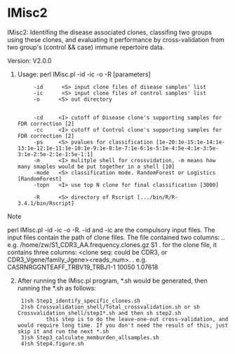 # IMisc2
IMisc2: Identifing the disease associated clones, classifing two groups using these clones, and evaluating it performance by cross-validation from two group's (control && case) immune repertoire data.

Version: V2.0.0

1. Usage:
perl IMisc.pl   -id -ic -o -R [parameters]

            -id      <S> input clone files of disease samples' list
            -ic      <S> input clone files of control samples' list
            -o      <S> out directory


            -cd     <I> cutoff of Disease clone's supporting samples for FDR correction [2]
            -cc     <I> cutoff of Control clone's supporting samples for FDR correction [2]
            -ps     <S> pvalues for classification [1e-20:1e-15:1e-14:1e-13:1e-12:1e-11:1e-10:1e-9:1e-8:1e-7:1e-6:1e-5:1e-4:5e-4:1e-3:5e-3:1e-2:5e-2:1e-1:5e-1:1]
            -m      <I> mulitple shell for crossvidation, -m means how many smaples would be put together in a shell [10]
            -mode   <S> classification mode. RandomForest or Logistics [RandomForest]
            -topn   <I> use top N clone for final classification [3000]

            -R      <S> directory of Rscript [.../bin/R/R-3.4.1/bin/Rscript]

Note
           
perl IMisc.pl -id -ic -o -R. -id and -ic are the compulsory input files. The input files contain the path of clone files. The file contained two columns: .. e.g. /home/zw/S1_CDR3_AA.frequency.clones.gz S1 .
for the clone file, it contains three columns: <clone seq: could be CDR3, or CDR3_Vgene/family_Jgene><reads_num>. . e.g. CASRNRGGNTEAFF_TRBV19_TRBJ1-1 10050 1.07618


2. After running the IMisc.pl program, *.sh would be generated, then running the *.sh as follows:

        1)sh Step1_identify_specific_clones.sh
        2)sh Crossvalidation_shell/Total_crossvalidation.sh or sh Crossvalidation_shell/step1*.sh and then sh step2.sh
                this step is to do the leave-one-out cross-validation, and would require long time. If you don't need the result of this, just skip it and run the next *.sh
        3)sh Step3_calculate_memburden_allsamples.sh
        4)sh Step4.figure.sh
